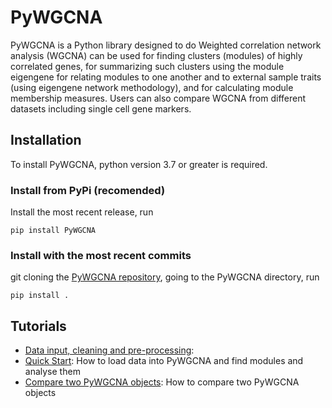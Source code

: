 # PyWGCNA

PyWGCNA is a Python library designed to do Weighted correlation network analysis (WGCNA) 
can be used for finding clusters (modules) of highly correlated genes, for summarizing 
such clusters using the module eigengene for relating modules to one another and 
to external sample traits (using eigengene network methodology), and for calculating 
module membership measures. Users can also compare WGCNA from different datasets
including single cell gene markers.

## Installation

To install PyWGCNA, python version 3.7 or greater is required.

### Install from PyPi (recomended)
Install the most recent release, run

`pip install PyWGCNA`

### Install with the most recent commits
git cloning the [PyWGCNA repository](https://github.com/mortazavilab/PyWGCNA), going to the PyWGCNA directory, run

`pip install .`

## Tutorials

- [Data input, cleaning and pre-processing](tutorials/Data_format.md):
- [Quick Start](tutorials/Quick_Start.md): How to load data into PyWGCNA and find modules and analyse them
- [Compare two PyWGCNA objects](tutorials/Comparison.md): How to compare two PyWGCNA objects

